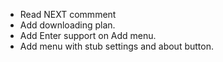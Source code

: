 - Read NEXT commment
- Add downloading plan.
- Add Enter support on Add menu.
- Add menu with stub settings and about button.
